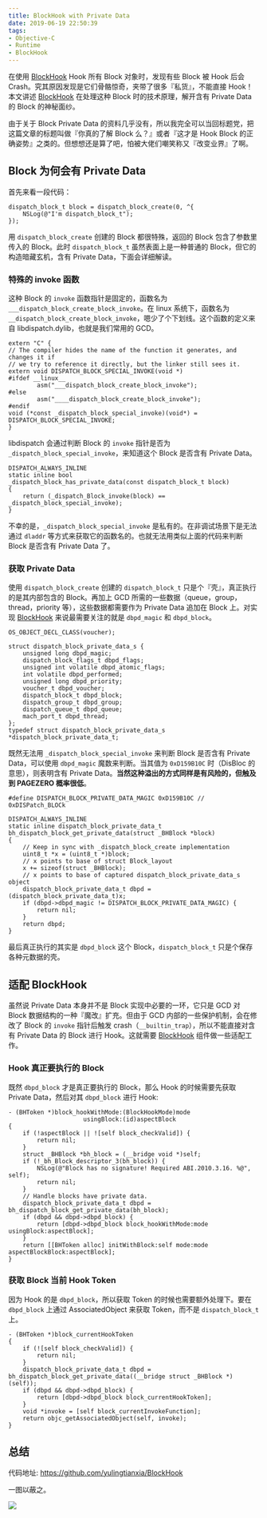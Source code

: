 ```yaml
---
title: BlockHook with Private Data
date: 2019-06-19 22:50:39
tags:
- Objective-C
- Runtime
- BlockHook
---
```


在使用 [BlockHook](https://github.com/yulingtianxia/BlockHook) Hook 所有 Block 对象时，发现有些 Block 被 Hook 后会 Crash。究其原因发现是它们骨骼惊奇，夹带了很多『私货』，不能直接 Hook！本文讲述 [BlockHook](https://github.com/yulingtianxia/BlockHook) 在处理这种 Block 时的技术原理，解开含有 Private Data 的 Block 的神秘面纱。

<!--more-->

由于关于 Block Private Data 的资料几乎没有，所以我完全可以当回标题党，把这篇文章的标题叫做『你真的了解 Block 么？』或者『这才是 Hook Block 的正确姿势』之类的。但想想还是算了吧，怕被大佬们嘲笑称又『改变业界』了啊。

## Block 为何会有 Private Data

首先来看一段代码：

```
dispatch_block_t block = dispatch_block_create(0, ^{
    NSLog(@"I'm dispatch_block_t");
});
```

用 `dispatch_block_create` 创建的 Block 都很特殊，返回的 Block 包含了参数里传入的 Block。此时 `dispatch_block_t` 虽然表面上是一种普通的 Block，但它的构造暗藏玄机，含有 Private Data，下面会详细解读。

### 特殊的 invoke 函数

这种 Block 的 `invoke` 函数指针是固定的，函数名为 `___dispatch_block_create_block_invoke`。在 linux 系统下，函数名为 `__dispatch_block_create_block_invoke`，嗯少了个下划线。这个函数的定义来自 libdispatch.dylib，也就是我们常用的 GCD。

```
extern "C" {
// The compiler hides the name of the function it generates, and changes it if
// we try to reference it directly, but the linker still sees it.
extern void DISPATCH_BLOCK_SPECIAL_INVOKE(void *)
#ifdef __linux__
		asm("___dispatch_block_create_block_invoke");
#else
		asm("____dispatch_block_create_block_invoke");
#endif
void (*const _dispatch_block_special_invoke)(void*) = DISPATCH_BLOCK_SPECIAL_INVOKE;
}
```

libdispatch 会通过判断 Block 的 `invoke` 指针是否为 `_dispatch_block_special_invoke`，来知道这个 Block 是否含有 Private Data。

```
DISPATCH_ALWAYS_INLINE
static inline bool
_dispatch_block_has_private_data(const dispatch_block_t block)
{
	return (_dispatch_Block_invoke(block) == _dispatch_block_special_invoke);
}
```

不幸的是，`_dispatch_block_special_invoke` 是私有的。在非调试场景下是无法通过 `dladdr` 等方式来获取它的函数名的。也就无法用类似上面的代码来判断 Block 是否含有 Private Data 了。

### 获取 Private Data

使用 `dispatch_block_create` 创建的 `dispatch_block_t` 只是个『壳』，真正执行的是其内部包含的 Block。再加上 GCD 所需的一些数据（queue，group，thread，priority 等），这些数据都需要作为 Private Data 追加在 Block 上。对实现 [BlockHook](https://github.com/yulingtianxia/BlockHook) 来说最需要关注的就是 `dbpd_magic` 和 `dbpd_block`。

```
OS_OBJECT_DECL_CLASS(voucher);

struct dispatch_block_private_data_s {
    unsigned long dbpd_magic;
    dispatch_block_flags_t dbpd_flags;
    unsigned int volatile dbpd_atomic_flags;
    int volatile dbpd_performed;
    unsigned long dbpd_priority;
    voucher_t dbpd_voucher;
    dispatch_block_t dbpd_block;
    dispatch_group_t dbpd_group;
    dispatch_queue_t dbpd_queue;
    mach_port_t dbpd_thread;
};
typedef struct dispatch_block_private_data_s *dispatch_block_private_data_t;
```

既然无法用 `_dispatch_block_special_invoke` 来判断 Block 是否含有 Private Data，可以使用 `dbpd_magic` 魔数来判断。当其值为 `0xD159B10C` 时（DisBloc 的意思），则表明含有 Private Data。**当然这种溢出的方式同样是有风险的，但触及到 PAGEZERO 概率很低**。

```
#define DISPATCH_BLOCK_PRIVATE_DATA_MAGIC 0xD159B10C // 0xDISPatch_BLOCk

DISPATCH_ALWAYS_INLINE
static inline dispatch_block_private_data_t
bh_dispatch_block_get_private_data(struct _BHBlock *block)
{
    // Keep in sync with _dispatch_block_create implementation
    uint8_t *x = (uint8_t *)block;
    // x points to base of struct Block_layout
    x += sizeof(struct _BHBlock);
    // x points to base of captured dispatch_block_private_data_s object
    dispatch_block_private_data_t dbpd = (dispatch_block_private_data_t)x;
    if (dbpd->dbpd_magic != DISPATCH_BLOCK_PRIVATE_DATA_MAGIC) {
        return nil;
    }
    return dbpd;
}
```

最后真正执行的其实是 `dbpd_block` 这个 Block，`dispatch_block_t` 只是个保存各种元数据的壳。

## 适配 BlockHook

虽然说 Private Data 本身并不是 Block 实现中必要的一环，它只是 GCD 对 Block 数据结构的一种『魔改』扩充。但由于 GCD 内部的一些保护机制，会在修改了 Block 的 `invoke` 指针后触发 crash（`__builtin_trap`），所以不能直接对含有 Private Data 的 Block 进行 Hook。这就需要 [BlockHook](https://github.com/yulingtianxia/BlockHook) 组件做一些适配工作。

### Hook 真正要执行的 Block

既然 `dbpd_block` 才是真正要执行的 Block，那么 Hook 的时候需要先获取 Private Data，然后对其 `dbpd_block` 进行 Hook:

```
- (BHToken *)block_hookWithMode:(BlockHookMode)mode
                     usingBlock:(id)aspectBlock
{
    if (!aspectBlock || ![self block_checkValid]) {
        return nil;
    }
    struct _BHBlock *bh_block = (__bridge void *)self;
    if (!_bh_Block_descriptor_3(bh_block)) {
        NSLog(@"Block has no signature! Required ABI.2010.3.16. %@", self);
        return nil;
    }
    // Handle blocks have private data.
    dispatch_block_private_data_t dbpd = bh_dispatch_block_get_private_data(bh_block);
    if (dbpd && dbpd->dbpd_block) {
        return [dbpd->dbpd_block block_hookWithMode:mode usingBlock:aspectBlock];
    }
    return [[BHToken alloc] initWithBlock:self mode:mode aspectBlockBlock:aspectBlock];
}
```

### 获取 Block 当前 Hook Token

因为 Hook 的是 `dbpd_block`，所以获取 Token 的时候也需要额外处理下。要在 `dbpd_block` 上通过 AssociatedObject 来获取 Token，而不是 `dispatch_block_t` 上。

```
- (BHToken *)block_currentHookToken
{
    if (![self block_checkValid]) {
        return nil;
    }
    dispatch_block_private_data_t dbpd = bh_dispatch_block_get_private_data((__bridge struct _BHBlock *)(self));
    if (dbpd && dbpd->dbpd_block) {
        return [dbpd->dbpd_block block_currentHookToken];
    }
    void *invoke = [self block_currentInvokeFunction];
    return objc_getAssociatedObject(self, invoke);
}
```

## 总结

代码地址: https://github.com/yulingtianxia/BlockHook

一图以蔽之。

![](http://yulingtianxia.com/resources/BlockHook/BlockHook%20PrivateData.png)